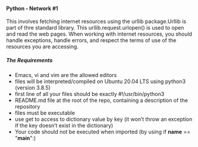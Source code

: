 #### Python - Network #1
This involves fetching internet resources using the urllib package.Urllib is part of thre standard library. This urllib.request.urlopen()  is used to open and read the web pages. When working with internet resources, you should handle exceptions, handle errors, and respect the terms of use of the resources you are accessing. 

##### The Requirements
- Emacs, vi and vim are the allowed editors
- files will be interpreted/compiled on Ubuntu 20.04 LTS using python3 (version 3.8.5)
- first line of all your files should be exactly #!/usr/bin/python3
- README.md file at the root of the repo, containing a description of the repository
- files must be executable
- use get to access to dictionary value by key (it won’t throw an exception if the key doesn’t exist in the dictionary)
- Your code should not be executed when imported (by using if __name__ == "__main__":)
